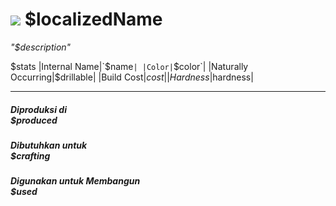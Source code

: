 # <img id="spr" src="/$repo/images/item-$name.png"></img> $localizedName 


*"$description"*  

$stats
|Internal Name|`$name`|
|Color|`$color`|
|Naturally Occurring|$drillable|
|Build Cost|$cost|
|Hardness|$hardness|

--- 

##### Diproduksi di <br>$produced

##### Dibutuhkan untuk <br>$crafting

##### Digunakan untuk Membangun <br>$used